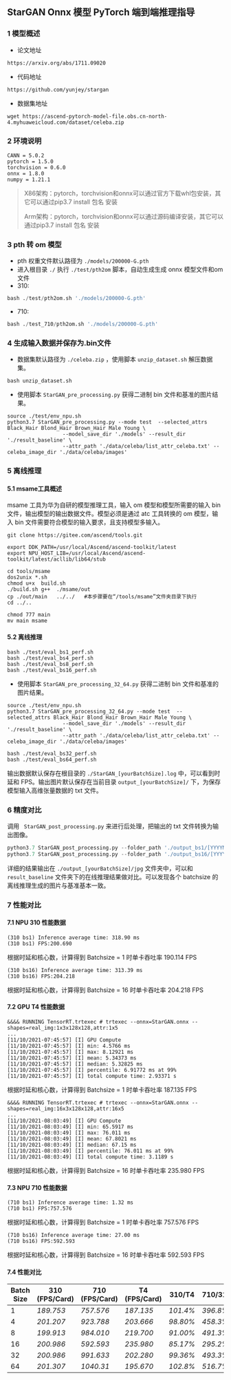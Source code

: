 ## StarGAN Onnx 模型 PyTorch 端到端推理指导

### 1 模型概述

- 论文地址

```
https://arxiv.org/abs/1711.09020
```

- 代码地址

```
https://github.com/yunjey/stargan
```

- 数据集地址

```
wget https://ascend-pytorch-model-file.obs.cn-north-4.myhuaweicloud.com/dataset/celeba.zip
```



### 2 环境说明

```
CANN = 5.0.2
pytorch = 1.5.0
torchvision = 0.6.0
onnx = 1.8.0
numpy = 1.21.1
```

> X86架构：pytorch，torchvision和onnx可以通过官方下载whl包安装，其它可以通过pip3.7 install 包名 安装
>
> Arm架构：pytorch，torchvision和onnx可以通过源码编译安装，其它可以通过pip3.7 install 包名 安装



### 3 pth 转 om 模型

- pth 权重文件默认路径为  `./models/200000-G.pth`
- 进入根目录 `./` 执行 `./test/pth2om` 脚本，自动生成生成 onnx 模型文件和om文件
- 310:
```py
bash ./test/pth2om.sh './models/200000-G.pth'
```

- 710:
```py
bash ./test_710/pth2om.sh './models/200000-G.pth'
```


### 4 生成输入数据并保存为.bin文件

- 数据集默认路径为 `./celeba.zip` ，使用脚本 `unzip_dataset.sh` 解压数据集。

```
bash unzip_dataset.sh
```

- 使用脚本 `StarGAN_pre_processing.py` 获得二进制 bin 文件和基准的图片结果。

```
source ./test/env_npu.sh
python3.7 StarGAN_pre_processing.py --mode test  --selected_attrs Black_Hair Blond_Hair Brown_Hair Male Young \
                  --model_save_dir './models' --result_dir './result_baseline' \
                  --attr_path './data/celeba/list_attr_celeba.txt' --celeba_image_dir './data/celeba/images'
```



### 5 离线推理

####  5.1 msame工具概述

msame 工具为华为自研的模型推理工具，输入 om 模型和模型所需要的输入 bin 文件，输出模型的输出数据文件。模型必须是通过 atc 工具转换的 om 模型，输入 bin 文件需要符合模型的输入要求，且支持模型多输入。
```
git clone https://gitee.com/ascend/tools.git

export DDK_PATH=/usr/local/Ascend/ascend-toolkit/latest
export NPU_HOST_LIB=/usr/local/Ascend/ascend-toolkit/latest/acllib/lib64/stub

cd tools/msame
dos2unix *.sh
chmod u+x  build.sh
./build.sh g++  ./msame/out   
cp ./out/main   ../../   #本步骤要在“/tools/msame”文件夹目录下执行
cd ../..

```

```
chmod 777 main
mv main msame
```

####  5.2 离线推理

```
bash ./test/eval_bs1_perf.sh
bash ./test/eval_bs4_perf.sh
bash ./test/eval_bs8_perf.sh
bash ./test/eval_bs16_perf.sh
```

- 使用脚本 `StarGAN_pre_processing_32_64.py` 获得二进制 bin 文件和基准的图片结果。
```
source ./test/env_npu.sh
python3.7 StarGAN_pre_processing_32_64.py --mode test  --selected_attrs Black_Hair Blond_Hair Brown_Hair Male Young \
                  --model_save_dir './models' --result_dir './result_baseline' \
                  --attr_path './data/celeba/list_attr_celeba.txt' --celeba_image_dir './data/celeba/images'
```
```
bash ./test/eval_bs32_perf.sh
bash ./test/eval_bs64_perf.sh
```

输出数据默认保存在根目录的 `./StarGAN_[yourBatchSize].log` 中，可以看到时延和 FPS。输出图片默认保存在当前目录 `output_[yourBatchSize]/` 下，为保存模型输入高维张量数据的 txt 文件。



### 6 精度对比

调用 ` StarGAN_post_processing.py` 来进行后处理，把输出的 txt 文件转换为输出图像。

```python
python3.7 StarGAN_post_processing.py --folder_path './output_bs1/[YYYYMMDD_HHMMSS]' --batch_size 1
python3.7 StarGAN_post_processing.py --folder_path './output_bs16/[YYYYMMDD_HHMMSS]' --batch_size 16
```

详细的结果输出在 `./output_[yourBatchSize]/jpg` 文件夹中，可以和 `result_baseline` 文件夹下的在线推理结果做对比。可以发现各个 batchsize 的离线推理生成的图片与基准基本一致。



### 7 性能对比

#### 7.1 NPU 310 性能数据
```
(310 bs1) Inference average time: 318.90 ms
(310 bs1) FPS:200.690
```

根据时延和核心数，计算得到 Batchsize = 1 时单卡吞吐率 190.114 FPS

```
(310 bs16) Inference average time: 313.39 ms
(310 bs16) FPS:204.218
```

根据时延和核心数，计算得到 Batchsize = 16 时单卡吞吐率 204.218 FPS

#### 7.2 GPU T4 性能数据

```
&&&& RUNNING TensorRT.trtexec # trtexec --onnx=StarGAN.onnx --shapes=real_img:1x3x128x128,attr:1x5
...
[11/10/2021-07:45:57] [I] GPU Compute
[11/10/2021-07:45:57] [I] min: 4.5766 ms
[11/10/2021-07:45:57] [I] max: 8.12921 ms
[11/10/2021-07:45:57] [I] mean: 5.34373 ms
[11/10/2021-07:45:57] [I] median: 5.32825 ms
[11/10/2021-07:45:57] [I] percentile: 6.91772 ms at 99%
[11/10/2021-07:45:57] [I] total compute time: 2.93371 s
```

根据时延和核心数，计算得到 Batchsize = 1 时单卡吞吐率 187.135 FPS

```
&&&& RUNNING TensorRT.trtexec # trtexec --onnx=StarGAN.onnx --shapes=real_img:16x3x128x128,attr:16x5
...
[11/10/2021-08:03:49] [I] GPU Compute
[11/10/2021-08:03:49] [I] min: 65.5917 ms
[11/10/2021-08:03:49] [I] max: 76.011 ms
[11/10/2021-08:03:49] [I] mean: 67.8021 ms
[11/10/2021-08:03:49] [I] median: 67.15 ms
[11/10/2021-08:03:49] [I] percentile: 76.011 ms at 99%
[11/10/2021-08:03:49] [I] total compute time: 3.1189 s
```

根据时延和核心数，计算得到 Batchsize = 16 时单卡吞吐率 235.980 FPS

#### 7.3 NPU 710 性能数据
```
(710 bs1) Inference average time: 1.32 ms
(710 bs1) FPS:757.576
```

根据时延和核心数，计算得到 Batchsize = 1 时单卡吞吐率 757.576 FPS

```
(710 bs16) Inference average time: 27.00 ms
(710 bs16) FPS:592.593
```

根据时延和核心数，计算得到 Batchsize = 16 时单卡吞吐率 592.593 FPS

#### 7.4 性能对比

| Batch Size | 310 (FPS/Card) | 710 (FPS/Card)| T4 (FPS/Card) | 310/T4   | 710/310  |  710/T4  | 
| ---------- | -------------- | ------------- | ------------- | -------- | -------- | -------- |
| 1          | *189.753*      | *757.576*     | *187.135*     | *101.4%* | *396.8%* | *375.0%* |
| 4          | *201.207*      | *923.788*     | *203.666*     | *98.80%* | *458.3%* | *451.9%* |
| 8          | *199.913*      | *984.010*     | *219.700*     | *91.00%* | *491.3%* | *457.2%* |
| 16         | *200.986*      | *592.593*     | *235.980*     | *85.17%* | *295.2%* | *261.3%* |
| 32         | *200.986*      | *991.633*     | *202.280*     | *99.36%* | *493.3%* | *490.2%* |
| 64         | *201.307*      | *1040.31*     | *195.670*     | *102.8%* | *516.7%* | *531.6%* |


